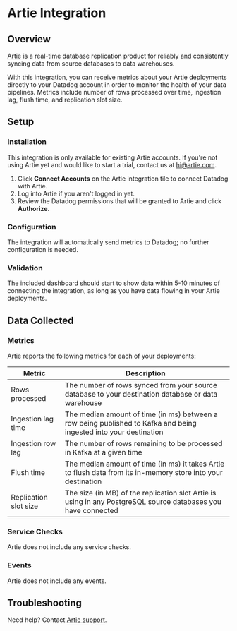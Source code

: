 # Artie Integration

## Overview

[Artie][1] is a real-time database replication product for reliably and consistently syncing data from source databases to data warehouses.

With this integration, you can receive metrics about your Artie deployments directly to your Datadog account in order to monitor the health of your data pipelines. Metrics include number of rows processed over time, ingestion lag, flush time, and replication slot size.

## Setup

### Installation

This integration is only available for existing Artie accounts. If you're not using Artie yet and would like to start a trial, contact us at hi@artie.com.

1. Click **Connect Accounts** on the Artie integration tile to connect Datadog with Artie.
2. Log into Artie if you aren't logged in yet.
3. Review the Datadog permissions that will be granted to Artie and click **Authorize**.

### Configuration

The integration will automatically send metrics to Datadog; no further configuration is needed.

### Validation

The included dashboard should start to show data within 5-10 minutes of connecting the integration, as long as you have data flowing in your Artie deployments.

## Data Collected

### Metrics

Artie reports the following metrics for each of your deployments:

| Metric                | Description                                                                                                       |
| --------------------- | ----------------------------------------------------------------------------------------------------------------- |
| Rows processed        | The number of rows synced from your source database to your destination database or data warehouse                |
| Ingestion lag time    | The median amount of time (in ms) between a row being published to Kafka and being ingested into your destination |
| Ingestion row lag     | The number of rows remaining to be processed in Kafka at a given time                                             |
| Flush time            | The median amount of time (in ms) it takes Artie to flush data from its in-memory store into your destination     |
| Replication slot size | The size (in MB) of the replication slot Artie is using in any PostgreSQL source databases you have connected     |

### Service Checks

Artie does not include any service checks.

### Events

Artie does not include any events.

## Troubleshooting

Need help? Contact [Artie support][2].

[1]: https://www.artie.com/
[2]: mailto:hi@artie.com
